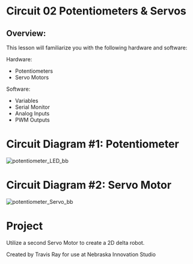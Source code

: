# Circuit 02  Potentiometers & Servos

## Overview:
This lesson will familiarize you with the following hardware and software: 

Hardware:
- Potentiometers
- Servo Motors

Software:
- Variables
- Serial Monitor
- Analog Inputs
- PWM Outputs
 

# Circuit Diagram #1: Potentiometer
![potentiometer_LED_bb](https://github.com/TravisRay33/Arduino-Intro-to-Coding/assets/140020128/6c31259d-0a5f-4244-b3f3-5c675ac30e2e)


# Circuit Diagram #2: Servo Motor
![potentiometer_Servo_bb](https://github.com/TravisRay33/Arduino-Intro-to-Coding/assets/140020128/6203e9b5-619b-4ce3-b744-385a667818a3)

# Project
Utilize a second Servo Motor to create a 2D delta robot. 


Created by Travis Ray for use at Nebraska Innovation Studio
